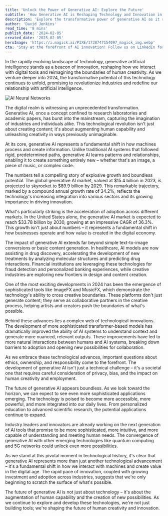 ```yaml
---
title: 'Unlock the Power of Generative AI: Explore the Future'
subtitle: 'How Generative AI is Reshaping Technology and Innovation in 2024'
description: 'Explore the transformative power of generative AI as it reshapes industries and redefines human creativity in 2024. With market projections soaring to $89.9 billion by 2029, discover how this revolutionary technology is creating new possibilities in healthcare, finance, and creative industries while addressing crucial questions about ethics and responsibility.'
author: 'David Jenkins'
read_time: '8 mins'
publish_date: '2024-02-05'
created_date: '2025-02-05'
heroImage: 'https://i.magick.ai/PIXE/1738747154097_magick_img.webp'
cta: 'Stay at the forefront of AI innovation! Follow us on LinkedIn for daily insights into the evolving world of generative AI and be part of the conversation shaping tomorrow\'s technology.'
---
```


In the rapidly evolving landscape of technology, generative artificial intelligence stands as a beacon of innovation, reshaping how we interact with digital tools and reimagining the boundaries of human creativity. As we venture deeper into 2024, the transformative potential of this technology continues to unfold, promising to revolutionize industries and redefine our relationship with artificial intelligence.

![AI Neural Networks](https://i.magick.ai/PIXE/1738747154100_magick_img.webp)

The digital realm is witnessing an unprecedented transformation. Generative AI, once a concept confined to research laboratories and academic papers, has burst into the mainstream, capturing the imagination of industries and individuals alike. This technological revolution isn't just about creating content; it's about augmenting human capability and unleashing creativity in ways previously unimaginable.

At its core, generative AI represents a fundamental shift in how machines process and create information. Unlike traditional AI systems that followed rigid, predetermined paths, generative AI learns patterns and relationships, enabling it to create something entirely new – whether that's an image, a piece of music, or complex code.

The numbers tell a compelling story of explosive growth and boundless potential. The global generative AI market, valued at $15.4 billion in 2023, is projected to skyrocket to $89.9 billion by 2029. This remarkable trajectory, marked by a compound annual growth rate of 34.2%, reflects the technology's increasing integration into various sectors and its growing importance in driving innovation.

What's particularly striking is the acceleration of adoption across different markets. In the United States alone, the generative AI market is expected to reach $33.78 billion by 2030, growing at an impressive CAGR of 36.3%. This growth isn't just about numbers – it represents a fundamental shift in how businesses operate and how value is created in the digital economy.

The impact of generative AI extends far beyond simple text-to-image conversions or basic content generation. In healthcare, AI models are now assisting in drug discovery, accelerating the development of new treatments by analyzing molecular structures and predicting drug interactions. Financial institutions are leveraging these technologies for fraud detection and personalized banking experiences, while creative industries are exploring new frontiers in design and content creation.

One of the most exciting developments in 2024 has been the emergence of sophisticated tools like ImageFX and MusicFX, which demonstrate the technology's ability to cross creative boundaries. These platforms don't just generate content; they serve as collaborative partners in the creative process, helping artists and creators push the boundaries of what's possible.

Behind these advances lies a complex web of technological innovations. The development of more sophisticated transformer-based models has dramatically improved the ability of AI systems to understand context and generate more nuanced, relevant outputs. These improvements have led to more natural interactions between humans and AI systems, breaking down barriers to adoption and opening new possibilities for collaboration.

As we embrace these technological advances, important questions about ethics, ownership, and responsibility come to the forefront. The development of generative AI isn't just a technical challenge – it's a societal one that requires careful consideration of privacy, bias, and the impact on human creativity and employment.

The future of generative AI appears boundless. As we look toward the horizon, we can expect to see even more sophisticated applications emerging. The technology is poised to become more accessible, more powerful, and more integrated into our daily lives. From personalized education to advanced scientific research, the potential applications continue to expand.

Industry leaders and innovators are already working on the next generation of AI tools that promise to be more sophisticated, more intuitive, and more capable of understanding and meeting human needs. The convergence of generative AI with other emerging technologies like quantum computing and 5G networks could unlock even more possibilities.

As we stand at this pivotal moment in technological history, it's clear that generative AI represents more than just another technological advancement – it's a fundamental shift in how we interact with machines and create value in the digital age. The rapid pace of innovation, coupled with growing investment and adoption across industries, suggests that we're only beginning to scratch the surface of what's possible.

The future of generative AI is not just about technology – it's about the augmentation of human capability and the creation of new possibilities. As we continue to explore and develop these technologies, we're not just building tools; we're shaping the future of human creativity and innovation.